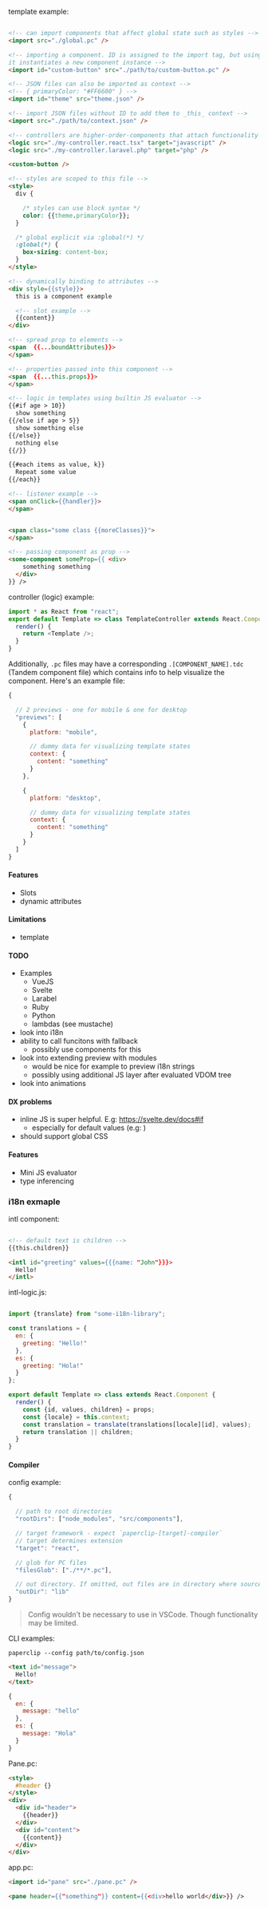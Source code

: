template example:

```html

<!-- can import components that affect global state such as styles -->
<import src="./global.pc" />

<!-- importing a component. ID is assigned to the import tag, but using
it instantiates a new component instance -->
<import id="custom-button" src="./path/to/custom-button.pc" />

<!-- JSON files can also be imported as context -->
<!-- { primaryColor: "#FF6600" } -->
<import id="theme" src="theme.json" /> 

<!-- import JSON files without ID to add them to _this_ context -->
<import src="./path/to/context.json" />

<!-- controllers are higher-order-components that attach functionality to components -->
<logic src="./my-controller.react.tsx" target="javascript" />
<logic src="./my-controller.laravel.php" target="php" />

<custom-button />

<!-- styles are scoped to this file -->
<style>
  div {

    /* styles can use block syntax */
    color: {{theme.primaryColor}};
  }

  /* global explicit via :global(*) */
  :global(*) {
    box-sizing: content-box;
  }
</style>

<!-- dynamically binding to attributes -->
<div style={{style}}>
  this is a component example

  <!-- slot example -->
  {{content}}
</div>

<!-- spread prop to elements -->
<span  {{...boundAttributes}}> 
</span>

<!-- properties passed into this component -->
<span  {{...this.props}}> 
</span>

<!-- logic in templates using builtin JS evaluator -->
{{#if age > 10}}
  show something
{{/else if age > 5}}
  show something else
{{/else}}
  nothing else
{{/}}

{{#each items as value, k}} 
  Repeat some value
{{/each}}

<!-- listener example -->
<span onClick={{handler}}>
</span>


<span class="some class {{moreClasses}}">
</span>

<!-- passing component as prop -->
<some-component someProp={{ <div>
    something something
  </div>
}} />
```

controller (logic) example:

```javascript
import * as React from "react";
export default Template => class TemplateController extends React.Component {
  render() {
    return <Template />;
  }
}
```

Additionally, `.pc` files may have a corresponding `.[COMPONENT_NAME].tdc` (Tandem component file) which contains info to help visualize the component. Here's an example file:

```javascript
{

  // 2 previews - one for mobile & one for desktop
  "previews": [
    {
      platform: "mobile",

      // dummy data for visualizing template states
      context: {
        content: "something"
      }
    },

    {
      platform: "desktop",

      // dummy data for visualizing template states
      context: {
        content: "something"
      }
    }
  ]
}
```

#### Features

- Slots
- dynamic attributes

#### Limitations

- template

#### TODO

- Examples
  - VueJS
  - Svelte
  - Larabel
  - Ruby
  - Python
  - lambdas (see mustache)
- look into i18n
- ability to call funcitons with fallback
  - possibly use components for this
- look into extending preview with modules
  - would be nice for example to preview i18n strings
  - possibly using additional JS layer after evaluated VDOM tree
- look into animations

#### DX problems

- inline JS is super helpful. E.g: https://svelte.dev/docs#if
  - especially for default values (e.g: )
- should support global CSS

#### Features

- Mini JS evaluator
- type inferencing

### i18n exmaple

intl component:

```html

<!-- default text is children -->
{{this.children}}
```

```html
<intl id="greeting" values={{{name: "John"}}}>
  Hello!
</intl>
```
intl-logic.js:

```javascript

import {translate} from "some-i18n-library";

const translations = {
  en: {
    greeting: "Hello!"
  },
  es: {
    greeting: "Hola!"
  }
};

export default Template => class extends React.Component {
  render() {
    const {id, values, children} = props;
    const {locale} = this.context;
    const translation = translate(translations[locale][id], values);
    return translation || children;
  }
}
```

#### Compiler

config example:

```javascript
{

  // path to root directories
  "rootDirs": ["node_modules", "src/components"],

  // target framework - expect `paperclip-[target]-compiler`
  // target determines extension
  "target": "react",

  // glob for PC files
  "filesGlob": ["./**/*.pc"],

  // out directory. If omitted, out files are in directory where source files are
  "outDir": "lib"
}
```

> Config wouldn't be necessary to use in VSCode. Though functionality may be limited. 

CLI examples:

```
paperclip --config path/to/config.json
```




```html
<text id="message">
  Hello!
</text>
```

```javascript
{
  en: {
    message: "hello"
  },
  es: {
    message: "Hola"
  }
}
```


Pane.pc:

```html
<style>
  #header {}
</style>
<div>
  <div id="header">
    {{header}}
  </div>
  <div id="content">
    {{content}}
  </div>
</div>
```

app.pc:

```html
<import id="pane" src="./pane.pc" />

<pane header={{"something"}} content={{<div>hello world</div>}} />
```